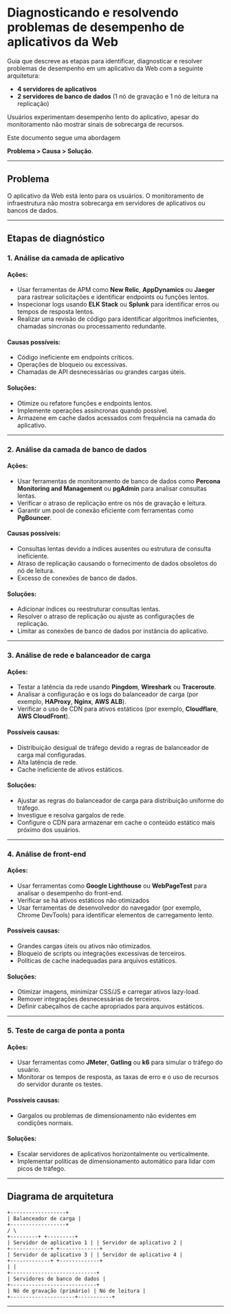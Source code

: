 # Diagnosticando e resolvendo problemas de desempenho de aplicativos da Web

 Guia que descreve as etapas para identificar, diagnosticar e resolver problemas de desempenho em um aplicativo da Web com a seguinte arquitetura:

- **4 servidores de aplicativos**
- **2 servidores de banco de dados** (1 nó de gravação e 1 nó de leitura na replicação)

 Usuários experimentam desempenho lento do aplicativo, apesar do monitoramento não mostrar sinais de sobrecarga de recursos.

Este documento segue uma abordagem 

**Problema > Causa > Solução**.

---

## **Problema**
O aplicativo da Web está lento para os usuários. O monitoramento de infraestrutura não mostra sobrecarga em servidores de aplicativos ou bancos de dados.

---

## **Etapas de diagnóstico**

### **1. Análise da camada de aplicativo**

#### **Ações:**
- Usar ferramentas de APM como **New Relic**, **AppDynamics** ou **Jaeger** para rastrear solicitações e identificar endpoints ou funções lentos.
- Inspecionar logs usando **ELK Stack** ou **Splunk** para identificar erros ou tempos de resposta lentos.
- Realizar uma revisão de código para identificar algoritmos ineficientes, chamadas síncronas ou processamento redundante.

#### **Causas possíveis:**
- Código ineficiente em endpoints críticos.
- Operações de bloqueio ou excessivas.
- Chamadas de API desnecessárias ou grandes cargas úteis.

#### **Soluções:**
- Otimize ou refatore funções e endpoints lentos.
- Implemente operações assíncronas quando possível.
- Armazene em cache dados acessados ​​com frequência na camada do aplicativo.

---

### **2. Análise da camada de banco de dados**

#### **Ações:**
- Usar ferramentas de monitoramento de banco de dados como **Percona Monitoring and Management** ou **pgAdmin** para analisar consultas lentas.
- Verificar o atraso de replicação entre os nós de gravação e leitura.
- Garantir um pool de conexão eficiente com ferramentas como **PgBouncer**.

#### **Causas possíveis:**
- Consultas lentas devido a índices ausentes ou estrutura de consulta ineficiente.
- Atraso de replicação causando o fornecimento de dados obsoletos do nó de leitura.
- Excesso de conexões de banco de dados.

#### **Soluções:**
- Adicionar índices ou reestruturar consultas lentas.
- Resolver o atraso de replicação ou ajuste as configurações de replicação.
- Limitar as conexões de banco de dados por instância do aplicativo.

---

### **3. Análise de rede e balanceador de carga**

#### **Ações:**
- Testar a latência da rede usando **Pingdom**, **Wireshark** ou **Traceroute**.
- Analisar a configuração e os logs do balanceador de carga (por exemplo, **HAProxy**, **Nginx**, **AWS ALB**).
- Verificar o uso de CDN para ativos estáticos (por exemplo, **Cloudflare**, **AWS CloudFront**).

#### **Possíveis causas:**
- Distribuição desigual de tráfego devido a regras de balanceador de carga mal configuradas.
- Alta latência de rede.
- Cache ineficiente de ativos estáticos.

#### **Soluções:**
- Ajustar as regras do balanceador de carga para distribuição uniforme do tráfego.
- Investigue e resolva gargalos de rede.
- Configure o CDN para armazenar em cache o conteúdo estático mais próximo dos usuários.

---

### **4. Análise de front-end**

#### **Ações:**
- Usar ferramentas como **Google Lighthouse** ou **WebPageTest** para analisar o desempenho do front-end.
- Verificar se há ativos estáticos não otimizados 
- Usar ferramentas de desenvolvedor do navegador (por exemplo, Chrome DevTools) para identificar elementos de carregamento lento.

#### **Possíveis causas:**
- Grandes cargas úteis ou ativos não otimizados.
- Bloqueio de scripts ou integrações excessivas de terceiros.
- Políticas de cache inadequadas para arquivos estáticos.

#### **Soluções:**
- Otimizar imagens, minimizar CSS/JS e carregar ativos lazy-load.
- Remover integrações desnecessárias de terceiros.
- Definir cabeçalhos de cache apropriados para arquivos estáticos.

---

### **5. Teste de carga de ponta a ponta**

#### **Ações:**
- Usar ferramentas como **JMeter**, **Gatling** ou **k6** para simular o tráfego do usuário.
- Monitorar os tempos de resposta, as taxas de erro e o uso de recursos do servidor durante os testes.

#### **Possíveis causas:**
- Gargalos ou problemas de dimensionamento não evidentes em condições normais.

#### **Soluções:**
- Escalar servidores de aplicativos horizontalmente ou verticalmente.
- Implementar políticas de dimensionamento automático para lidar com picos de tráfego.

---

## **Diagrama de arquitetura**
```texto simples
+------------------+
| Balanceador de carga |
+------------------+
/ \
+---------+ +---------+
| Servidor de aplicativo 1 | | Servidor de aplicativo 2 |
+-------------+ +-------------+
| Servidor de aplicativo 3 | | Servidor de aplicativo 4 |
+-------------+ +-------------+
| |
+----------------------------+
| Servidores de banco de dados |
+----------------------------+
| Nó de gravação (primário) | Nó de leitura |
+---------------------+-----------+
```

---
